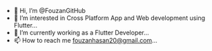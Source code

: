 - 👋 Hi, I’m @FouzanGitHub
- 👀 I’m interested in Cross Platform App and Web development using Flutter...
- 🌱 I’m currently working as a Flutter Developer...
- 📫 How to reach me fouzanhasan20@gmail.com...

<!---
FouzanGitHub/FouzanGitHub is a ✨ special ✨ repository because its `README.md` (this file) appears on your GitHub profile.
You can click the Preview link to take a look at your changes.
--->
